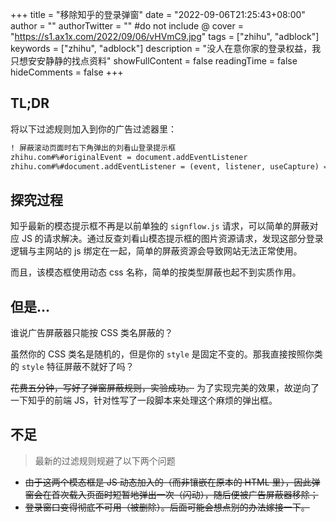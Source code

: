 +++
title = "移除知乎的登录弹窗"
date = "2022-09-06T21:25:43+08:00"
author = ""
authorTwitter = "" #do not include @
cover = "https://s1.ax1x.com/2022/09/06/vHVmC9.jpg"
tags = ["zhihu", "adblock"]
keywords = ["zhihu", "adblock"]
description = "没人在意你家的登录权益，我只想安安静静的找点资料"
showFullContent = false
readingTime = false
hideComments = false
+++

## TL;DR
将以下过滤规则加入到你的广告过滤器里：
```html
! 屏蔽滚动页面时右下角弹出的刘看山登录提示框
zhihu.com#%#originalEvent = document.addEventListener
zhihu.com#%#document.addEventListener = (event, listener, useCapture) => {event!="DOMContentLoaded"?originalEvent(event, listener, useCapture):listener.toString().length<1000?originalEvent(event, listener, useCapture):originalEvent(event, function e(){originalScroll=window.addEventListener;window.addEventListener=(event, listener, useCapture)=>{event!="scroll"?originalScroll(event, listener, useCapture):listener.toString().length==177?null:originalScroll(event, listener, useCapture)};listener();}, useCapture)}
```

## 探究过程
知乎最新的模态提示框不再是以前单独的 ``signflow.js`` 请求，可以简单的屏蔽对应 JS 的请求解决。通过反查刘看山模态提示框的图片资源请求，发现这部分登录逻辑与主网站的 js 绑定在一起，简单的屏蔽资源会导致网站无法正常使用。

而且，该模态框使用动态 css 名称，简单的按类型屏蔽也起不到实质作用。

## 但是...
谁说广告屏蔽器只能按 CSS 类名屏蔽的？

虽然你的 CSS 类名是随机的，但是你的 ``style`` 是固定不变的。那我直接按照你类的 ``style`` 特征屏蔽不就好了吗？

~~花费五分钟，写好了弹窗屏蔽规则，实验成功。~~
为了实现完美的效果，故逆向了一下知乎的前端 JS，针对性写了一段脚本来处理这个麻烦的弹出框。

## 不足
> 最新的过滤规则规避了以下两个问题

- ~~由于这两个模态框是 JS 动态加入的（而非镶嵌在原本的 HTML 里），因此弹窗会在首次载入页面时短暂地弹出一次（闪动），随后便被广告屏蔽器移除；~~
- ~~登录窗口变得彻底不可用（被删除）。后面可能会想点别的办法嫁接一下。~~
